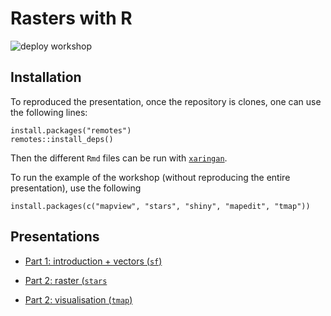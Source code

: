 # Rasters with R

![deploy workshop](https://github.com/inSilecoInc/workshop_R_template/workflows/deploy%20workshop/badge.svg)


## Installation 

To reproduced the presentation, once the repository is clones, one can use the following lines:


```{R}
install.packages("remotes")
remotes::install_deps()
```

Then the different `Rmd` files can be run with [`xaringan`](https://cran.r-project.org/web/packages/xaringan/index.html). 

To run the example of the workshop (without reproducing the entire presentation), 
use the following 


```{R}
install.packages(c("mapview", "stars", "shiny", "mapedit", "tmap"))
```

## Presentations

* [Part 1: introduction + vectors (`sf`)](_part1.html)

* [Part 2: raster (`stars`](_part2.html)

* [Part 2: visualisation (`tmap`)](_part2.html)